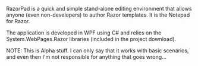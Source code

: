 RazorPad is a quick and simple stand-alone editing environment that allows anyone (even non-developers) to author Razor templates. It is the Notepad 
for Razor.

The application is developed in WPF using C# and relies on the System.WebPages.Razor libraries (included in the project download).


NOTE: This is Alpha stuff. I can only say that it works with basic scenarios, and even then I'm not responsible for anything that goes wrong... 
